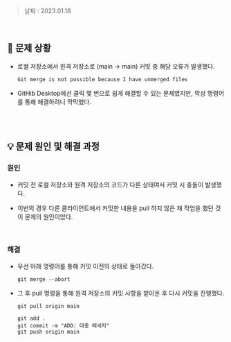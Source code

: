 > 날짜 : 2023.01.18

<br />

## 🚨 문제 상황

- 로컬 저장소에서 윈격 저장소로 (main -> main) 커밋 중 해당 오류가 발생했다.

  ```
  Git merge is not possible because I have unmerged files
  ```

- GitHib Desktop에선 클릭 몇 번으로 쉽게 해결할 수 있는 문제였지만, 막상 명령어를 통해 해결하려니 막막했다.

<br /><br />

## 💡 문제 원인 및 해결 과정

### <strong>원인</strong>

- 커밋 전 로컬 저장소와 원격 저장소의 코드가 다른 상태여서 커밋 시 충돌이 발생했다.

- 이번의 경우 다른 클라이언트에서 커밋한 내용을 pull 하지 않은 채 작업을 했던 것이 문제의 원인이었다.

<br />

### <strong>해결</strong>

- 우선 아래 명령어를 통해 커밋 이전의 상태로 돌아갔다.

  ```
  git merge --abort
  ```

- 그 후 pull 명령을 통해 원격 저장소의 커밋 사항을 받아온 후 다시 커밋을 진행했다.

  ```
  git pull origin main

  git add .
  git commit -m "ADD: 대충 메세지"
  git push origin main
  ```

<br /><br />
